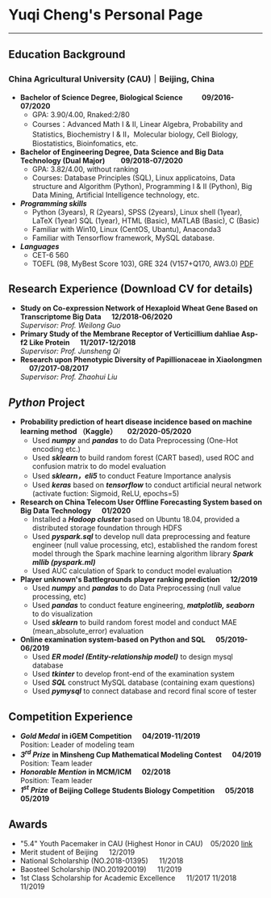 # Yuqi Cheng's Personal Page
---
## Education Background

### China Agricultural University (CAU)｜Beijing, China 
- **Bachelor of Science Degree, Biological Science &emsp; &emsp; 09/2016-07/2020**
  - GPA: 3.90/4.00, Rnaked:2/80
  - Courses：Advanced Math I & II, Linear Algebra, Probability and Statistics, Biochemistry I & II，Molecular biology, Cell Biology, Biostatistics, Bioinfomatics, etc.
- **Bachelor of Engineering Degree, Data Science and Big Data Technology (Dual Major)&emsp;&emsp; 09/2018-07/2020**
  - GPA: 3.82/4.00, without ranking
  - Courses: Database Principles (SQL), Linux applicatoins, Data structure and Algorithm (Python), Programming I & II (Python), Big Data Mining, Artificial Intelligence technology, etc.
- ***Programming skills***
  - Python (3years), R (2years), SPSS (2years), Linux shell (1year), LaTeX (1year) SQL (1year), HTML (Basic), MATLAB (Basic), C (Basic)
  - Familiar with Win10, Linux (CentOS, Ubantu), Anaconda3
  - Familiar with Tensorflow framework, MySQL database.
- ***Languages***
  - CET-6 560
  - TOEFL (98, MyBest Score 103), GRE 324 (V157+Q170, AW3.0) [PDF](/CV/TGscore.pdf)

## Research Experience (Download CV for details)

- **Study on Co-expression Network of Hexaploid Wheat Gene Based on Transcriptome Big Data &emsp; 12/2018-06/2020** 
<br>*Supervisor: Prof. Weilong Guo*
- **Primary Study of the Membrane Receptor of Verticillium dahliae Asp-f2 Like Protein &emsp; 11/2017-12/2018**
<br>*Supervisor: Prof. Junsheng Qi*
- **Research upon Phenotypic Diversity of Papillionaceae in Xiaolongmen &emsp; 07/2017-08/2017**
<br>*Supervisor: Prof. Zhaohui Liu*

## *Python* Project

- **Probability prediction of heart disease incidence based on machine learning method （Kaggle） &emsp; 02/2020-05/2020** 
  - Used ***numpy*** and ***pandas*** to do Data Preprocessing (One-Hot encoding etc.)
  - Used ***sklearn*** to build random forest (CART based), used ROC and confusion matrix to do model evaluation
  - Used ***sklearn，eli5*** to conduct Feature Importance analysis
  - Used ***keras*** based on ***tensorflow*** to conduct artificial neural network (activate fuction: Sigmoid, ReLU, epochs=5) 
- **Research on China Telecom User Offline Forecasting System based on Big Data Technology &emsp; 01/2020**
  - Installed a ***Hadoop cluster*** based on Ubuntu 18.04, provided a distributed storage foundation through HDFS
  - Used ***pyspark.sql*** to develop null data preprocessing and feature engineer (null value processing, etc), established the
random forest model through the Spark machine learning algorithm library ***Spark mllib (pyspark.ml)***
  - Used AUC calculation of Spark to conduct model evaluation
- **Player unknown's Battlegrounds player ranking prediction &emsp; 12/2019**
  - Used ***numpy*** and ***pandas*** to do Data Preprocessing (null value processing, etc)
  - Used ***pandas*** to conduct feature engineering, ***matplotlib, seaborn*** to do visualization
  - Used ***sklearn*** to build random forest model and conduct MAE (mean_absolute_error) evaluation
- **Online examination system-based on Python and SQL &emsp; 05/2019-06/2019**
  - Used ***ER model (Entity-relationship model)*** to design mysql database
  - Used ***tkinter*** to develop front-end of the examination system
  - Used ***SQL*** construct MySQL database (containing exam questions)
  - Used ***pymysql*** to connect database and record final score of tester

## Competition Experience

- ***Gold Medal*** **in iGEM Competition &emsp; 04/2019-11/2019**  <br> Position: Leader of modeling team
- ***3<sup>rd</sup> Prize*** **in Minsheng Cup Mathematical Modeling Contest &emsp; 04/2019** <br> Position: Team leader
- ***Honorable Mention*** **in MCM/ICM &emsp; 02/2018** <br> Position: Team leader
- ***1<sup>st</sup> Prize*** **of Beijing College Students Biology Competition &emsp; 05/2018 05/2019**

## Awards

- "5.4" Youth Pacemaker in CAU (Highest Honor in CAU) &ensp; 05/2020 [link](http://news.cau.edu.cn/art/2020/4/27/art_8769_677104.html)
- Merit student of Beijing &emsp; 12/2019
- National Scholarship (NO.2018-01395) &emsp; 11/2018
- Baosteel Scholarship (NO.201920019) &emsp; 11/2019
- 1st Class Scholarship for Academic Excellence &emsp; 11/2017 11/2018 11/2019
